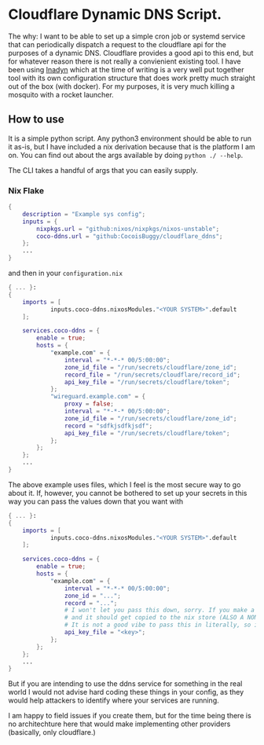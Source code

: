 # Cloudflare Dynamic DNS Script.

The why: I want to be able to set up a simple cron job or systemd service that can periodically dispatch a request to the cloudflare api for the purposes of a dynamic DNS. Cloudflare provides a good api to this end, but for whatever reason there is not really a convienient existing tool. I have been using [Inadyn](https://github.com/troglobit/inadyn) which at the time of writing is a very well put together tool with its own configuration structure that does work pretty much straight out of the box (with docker). For my purposes, it is very much killing a mosquito with a rocket launcher.

## How to use

It is a simple python script. Any python3 environment should be able to run it as-is, but I have included a nix derivation because that is the platform I am on. You can find out about the args available by doing `python ./ --help`.

The CLI takes a handful of args that you can easily supply.

### Nix Flake

```nix
{
    description = "Example sys config";
    inputs = {
        nixpkgs.url = "github:nixos/nixpkgs/nixos-unstable";
        coco-ddns.url = "github:CocoisBuggy/cloudflare_ddns";
    };
    ...
}
```

and then in your `configuration.nix`

```nix
{ ... }:
{
    imports = [
            inputs.coco-ddns.nixosModules."<YOUR SYSTEM>".default
    ];

    services.coco-ddns = {
        enable = true;
        hosts = {
            "example.com" = {
                interval = "*-*-* 00/5:00:00";
                zone_id_file = "/run/secrets/cloudflare/zone_id";
                record_file = "/run/secrets/cloudflare/record_id";
                api_key_file = "/run/secrets/cloudflare/token";
            };
            "wireguard.example.com" = {
                proxy = false;
                interval = "*-*-* 00/5:00:00";
                zone_id_file = "/run/secrets/cloudflare/zone_id";
                record = "sdfkjsdfkjsdf";
                api_key_file = "/run/secrets/cloudflare/token";
            };
        };
    };
    ...
}
```

The above example uses files, which I feel is the most secure way to go about it. If, however, you cannot be bothered to set up your secrets in this way you can pass the values down that you want with

```nix
{ ... }:
{
    imports = [
            inputs.coco-ddns.nixosModules."<YOUR SYSTEM>".default
    ];

    services.coco-ddns = {
        enable = true;
        hosts = {
            "example.com" = {
                interval = "*-*-* 00/5:00:00";
                zone_id = "...";
                record = "...";
                # I won't let you pass this down, sorry. If you make a little keyfile locally you can pass it in as a nix path
                # and it should get copied to the nix store (ALSO A NONO) and interpreted as a string.
                # It is not a good vibe to pass this in literally, so i'm opinionated here.
                api_key_file = "<key>";
            };
        };
    };
    ...
}
```

But if you are intending to use the ddns service for something in the real world I would not advise hard coding these things in your config, as they would help attackers to identify where your services are running.

I am happy to field issues if you create them, but for the time being there is no architechture here that would make implementing other providers (basically, only cloudflare.)
